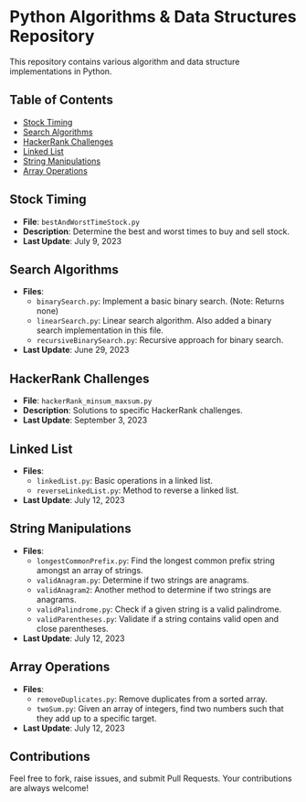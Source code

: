 # Python Algorithms & Data Structures Repository

This repository contains various algorithm and data structure implementations in Python.

## Table of Contents

- [Stock Timing](#stock-timing)
- [Search Algorithms](#search-algorithms)
- [HackerRank Challenges](#hackerrank-challenges)
- [Linked List](#linked-list)
- [String Manipulations](#string-manipulations)
- [Array Operations](#array-operations)

## Stock Timing

- **File**: `bestAndWorstTimeStock.py`
- **Description**: Determine the best and worst times to buy and sell stock.
- **Last Update**: July 9, 2023

## Search Algorithms

- **Files**:
  - `binarySearch.py`: Implement a basic binary search. (Note: Returns none)
  - `linearSearch.py`: Linear search algorithm. Also added a binary search implementation in this file.
  - `recursiveBinarySearch.py`: Recursive approach for binary search.
- **Last Update**: June 29, 2023

## HackerRank Challenges

- **File**: `hackerRank_minsum_maxsum.py`
- **Description**: Solutions to specific HackerRank challenges.
- **Last Update**: September 3, 2023

## Linked List

- **Files**:
  - `linkedList.py`: Basic operations in a linked list.
  - `reverseLinkedList.py`: Method to reverse a linked list.
- **Last Update**: July 12, 2023

## String Manipulations

- **Files**:
  - `longestCommonPrefix.py`: Find the longest common prefix string amongst an array of strings.
  - `validAnagram.py`: Determine if two strings are anagrams.
  - `validAnagram2`: Another method to determine if two strings are anagrams.
  - `validPalindrome.py`: Check if a given string is a valid palindrome.
  - `validParentheses.py`: Validate if a string contains valid open and close parentheses.
- **Last Update**: July 12, 2023

## Array Operations

- **Files**:
  - `removeDuplicates.py`: Remove duplicates from a sorted array.
  - `twoSum.py`: Given an array of integers, find two numbers such that they add up to a specific target.
- **Last Update**: July 12, 2023

## Contributions

Feel free to fork, raise issues, and submit Pull Requests. Your contributions are always welcome!

